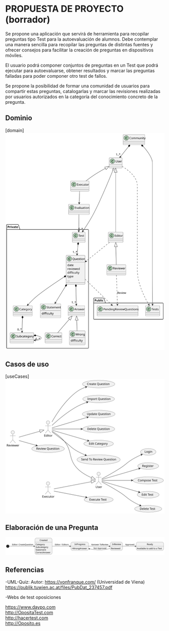 # PROPUESTA DE PROYECTO (borrador)

Se propone una aplicación que servirá de herramienta para recopilar preguntas tipo Test para la autoevaluación de alumnos. Debe contemplar una manera sencilla para recopilar las preguntas de distintas fuentes y ofrecer consejos para facilitar la creación de preguntas en dispositivos móviles.

El usuario podrá componer conjuntos de preguntas en un Test que podrá ejecutar para autoevaluarse, obtener resultados y marcar las preguntas falladas para poder componer otro test de fallos.

Se propone la posibilidad de formar una comunidad de usuarios para compartir estas preguntas, catalogarlas y marcar las revisiones realizadas por usuarios autorizados en la categoría del conocimiento concreto de la pregunta.


<!-- [overview]
<img src="./out/doc/planteamiento_secuencia/OpoTestPlanteamiento.svg"> -->

## Dominio

[domain]
<img src="./out/doc/dominio_clases/OpoTestDomain.svg">

## Casos de uso

[useCases]
<img src="./out/doc/useCases_app/useCases_app.svg">

## Elaboración de una Pregunta
<img src="./out/doc/questionStates/questionStates.svg">


## Referencias

-UML-Quiz: 
Autor: https://vonfranque.com/ (Universidad de Viena)
https://publik.tuwien.ac.at/files/PubDat_237457.pdf

-Webs de test oposiciones

https://www.daypo.com  
http://OpositaTest.com  
http://hacertest.com  
http://Oposito.es  



